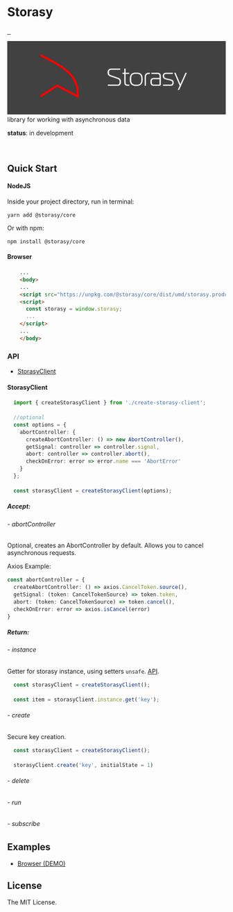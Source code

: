 # Storasy
<p>
  <a aria-label="NPM version" href="https://www.npmjs.com/package/@storasy/core">
    <img alt="" src="https://badgen.net/npm/v/@storasy/core">
  </a>
    <a aria-label="Package size" href="https://bundlephobia.com/result?p=@storasy/core">
      <img alt="" src="https://badgen.net/bundlephobia/minzip/@storasy/core">
    </a>
    <a aria-label="Hist" href="https://www.jsdelivr.com/package/npm/@storasy/core">
      <img alt="" src="https://data.jsdelivr.com/v1/package/npm/@storasy/core/badge">
    </a>
</p>

![Storasy Header](https://github.com/Naboska/storasy/raw/main/media/logo.png)
library for working with asynchronous data

**status**: in development

<br/>

## Quick Start

#### NodeJS

Inside your project directory, run in terminal:

```
yarn add @storasy/core
```

Or with npm:

```
npm install @storasy/core
```

#### Browser

```html
    ...
    <body>
    ...
    <script src="https://unpkg.com/@storasy/core/dist/umd/storasy.production.js"></script>
    <script>
      const storasy = window.storasy;
      ...
    </script>
    ...
    </body>
```

### API

- [StorasyClient](#StorasyClient)

#### StorasyClient

```ts
  import { createStorasyClient } from './create-storasy-client';

  //optional
  const options = {
    abortController: {
      createAbortController: () => new AbortController(),
      getSignal: controller => controller.signal,
      abort: controller => controller.abort(),
      checkOnError: error => error.name === 'AbortError'
    }
  };

  const storasyClient = createStorasyClient(options);
```

##### Accept:

###### - abortController

Optional, creates an AbortController by default. Allows you to cancel asynchronous requests.

Axios Example:
```ts
const abortController = {
  createAbortController: () => axios.CancelToken.source(),
  getSignal: (token: CancelTokenSource) => token.token,
  abort: (token: CancelTokenSource) => token.cancel(),
  checkOnError: error => axios.isCancel(error)
}
```

##### Return:

###### - instance

Getter for storasy instance, using setters `unsafe`. [API](https://developer.mozilla.org/en-US/docs/Web/JavaScript/Reference/Global_Objects/Map).

```ts
  const storasyClient = createStorasyClient();

  const item = storasyClient.instance.get('key');
```

###### - create

Secure key creation.

```ts
  const storasyClient = createStorasyClient();

  storasyClient.create('key', initialState = 1)
```

###### - delete
###### - run
###### - subscribe

## Examples

- [Browser (DEMO)](https://github.com/Naboska/storasy/tree/main/examples/browser)

## License

The MIT License.
